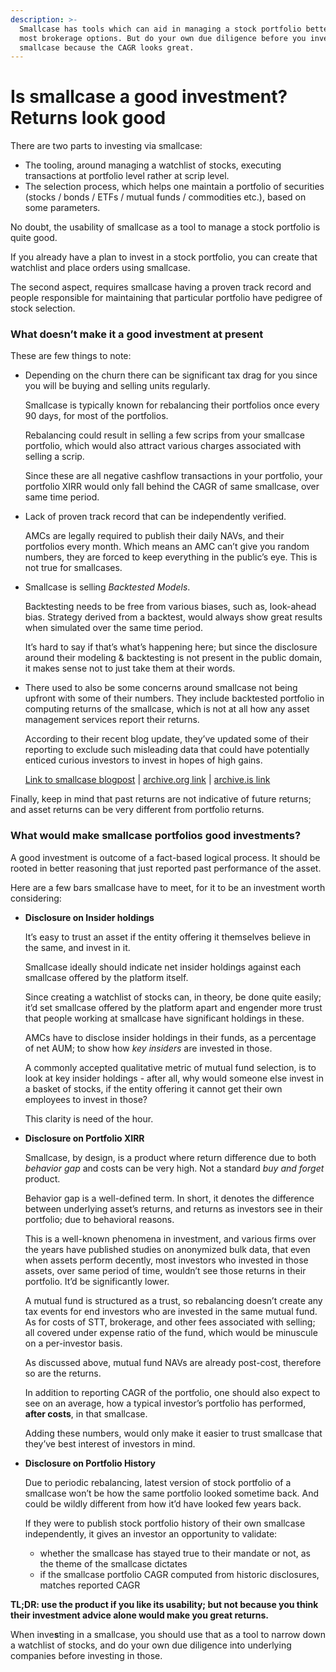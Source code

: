 ```yaml
---
description: >-
  Smallcase has tools which can aid in managing a stock portfolio better than
  most brokerage options. But do your own due diligence before you invest in a
  smallcase because the CAGR looks great.
---
```


# Is smallcase a good investment? Returns look good

There are two parts to investing via smallcase:

* The tooling, around managing a watchlist of stocks, executing transactions at portfolio level rather at scrip level.
* The selection process, which helps one maintain a portfolio of securities \(stocks / bonds / ETFs / mutual funds / commodities etc.\), based on some parameters.

No doubt, the usability of smallcase as a tool to manage a stock portfolio is quite good.

If you already have a plan to invest in a stock portfolio, you can create that watchlist and place orders using smallcase.

The second aspect, requires smallcase having a proven track record and people responsible for maintaining that particular portfolio have pedigree of stock selection.

### What doesn’t make it a good investment at present <a id="What-doesn&#x2019;t-make-it-a-good-investment-at-present"></a>

These are few things to note:

* Depending on the churn there can be significant tax drag for you since you will be buying and selling units regularly.  


  Smallcase is typically known for rebalancing their portfolios once every 90 days, for most of the portfolios.  


  Rebalancing could result in selling a few scrips from your smallcase portfolio, which would also attract various charges associated with selling a scrip.  


  Since these are all negative cashflow transactions in your portfolio, your portfolio XIRR would only fall behind the CAGR of same smallcase, over same time period.  

* Lack of proven track record that can be independently verified.  


  AMCs are legally required to publish their daily NAVs, and their portfolios every month. Which means an AMC can’t give you random numbers, they are forced to keep everything in the public’s eye. This is not true for smallcases.  

* Smallcase is selling _Backtested Models_.  


  Backtesting needs to be free from various biases, such as, look-ahead bias. Strategy derived from a backtest, would always show great results when simulated over the same time period.  


  It’s hard to say if that’s what’s happening here; but since the disclosure around their modeling & backtesting is not present in the public domain, it makes sense not to just take them at their words.  

* There used to also be some concerns around smallcase not being upfront with some of their numbers. They include backtested portfolio in computing returns of the smallcase, which is not at all how any asset management services report their returns.  


  According to their recent blog update, they’ve updated some of their reporting to exclude such misleading data that could have potentially enticed curious investors to invest in hopes of high gains.  


  [Link to smallcase blogpost](https://blog.smallcase.com/a-step-towards-making-smallcases-more-transparent/) \| [archive.org link](https://web.archive.org/web/20210323061717/https://blog.smallcase.com/a-step-towards-making-smallcases-more-transparent/) \| [archive.is link](https://archive.is/ar6pb)

Finally, keep in mind that past returns are not indicative of future returns; and asset returns can be very different from portfolio returns.

### What would make smallcase portfolios good investments? <a id="What-would-make-smallcase-portfolios-good-investments"></a>

A good investment is outcome of a fact-based logical process. It should be rooted in better reasoning that just reported past performance of the asset.

Here are a few bars smallcase have to meet, for it to be an investment worth considering:

* **Disclosure on Insider holdings**  


  It’s easy to trust an asset if the entity offering it themselves believe in the same, and invest in it.  


  Smallcase ideally should indicate net insider holdings against each smallcase offered by the platform itself.  


  Since creating a watchlist of stocks can, in theory, be done quite easily; it’d set smallcase offered by the platform apart and engender more trust that people working at smallcase have significant holdings in these.  


  AMCs have to disclose insider holdings in their funds, as a percentage of net AUM; to show how _key insiders_ are invested in those.  


  A commonly accepted qualitative metric of mutual fund selection, is to look at key insider holdings - after all, why would someone else invest in a basket of stocks, if the entity offering it cannot get their own employees to invest in those?  


  This clarity is need of the hour.  

* **Disclosure on Portfolio XIRR**  


  Smallcase, by design, is a product where return difference due to both _behavior gap_ and costs can be very high. Not a standard _buy and forget_ product.  


  Behavior gap is a well-defined term. In short, it denotes the difference between underlying asset’s returns, and returns as investors see in their portfolio; due to behavioral reasons.  


  This is a well-known phenomena in investment, and various firms over the years have published studies on anonymized bulk data, that even when assets perform decently, most investors who invested in those assets, over same period of time, wouldn’t see those returns in their portfolio. It’d be significantly lower.  


  A mutual fund is structured as a trust, so rebalancing doesn’t create any tax events for end investors who are invested in the same mutual fund. As for costs of STT, brokerage, and other fees associated with selling; all covered under expense ratio of the fund, which would be minuscule on a per-investor basis.  


  As discussed above, mutual fund NAVs are already post-cost, therefore so are the returns.

  In addition to reporting CAGR of the portfolio, one should also expect to see on an average, how a typical investor’s portfolio has performed, **after costs**, in that smallcase.

  Adding these numbers, would only make it easier to trust smallcase that they’ve best interest of investors in mind.  

* **Disclosure on Portfolio History**  


  Due to periodic rebalancing, latest version of stock portfolio of a smallcase won’t be how the same portfolio looked sometime back. And could be wildly different from how it’d have looked few years back.  


  If they were to publish stock portfolio history of their own smallcase independently, it gives an investor an opportunity to validate:

  * whether the smallcase has stayed true to their mandate or not, as the theme of the smallcase dictates
  * if the smallcase portfolio CAGR computed from historic disclosures, matches reported CAGR

**TL;DR: use the product if you like its usability; but not because you think their investment advice alone would make you great returns.**

When inve**s**ting in a smallcase, you should use that as a tool to narrow down a watchlist of stocks, and do your own due diligence into underlying companies before investing in those.  


